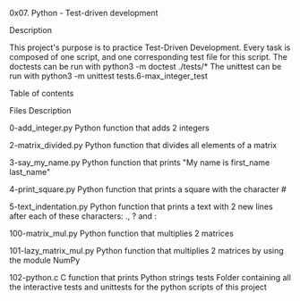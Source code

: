 0x07. Python - Test-driven development

Description

This project's purpose is to practice Test-Driven Development. Every task is composed of one script, and one corresponding test file for this script. The doctests can be run with python3 -m doctest ./tests/* The unittest can be run with python3 -m unittest tests.6-max_integer_test

Table of contents

Files	Description

0-add_integer.py	Python function that adds 2 integers

2-matrix_divided.py	Python function that divides all elements of a matrix

3-say_my_name.py	Python function that prints "My name is first_name last_name"

4-print_square.py	Python function that prints a square with the character #

5-text_indentation.py	Python function that prints a text with 2 new lines after each of these characters: ., ? and :

100-matrix_mul.py	Python function that multiplies 2 matrices

101-lazy_matrix_mul.py	Python function that multiplies 2 matrices by using the module NumPy

102-python.c	C function that prints Python strings tests	Folder containing all the interactive tests and unittests for the python scripts of this project
